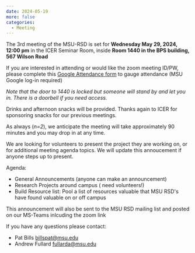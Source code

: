 ```yaml
---
date: 2024-05-19
more: false
categories:
  - Meeting
---
```


The 3rd meeting of the MSU-RSD is set for **Wednesday May 29, 2024, 12:00 pm** in the ICER Seminar Room, inside **Room 1440 in the BPS building, 567 Wilson Road**

If you are interested in attending or would like the zoom meeting ID/PW, please complete this [Google Attendance form](https://docs.google.com/forms/d/e/1FAIpQLSdDa4kFcIo3XqnCBYSqyBm7b4JMhxmsgL0pu1y_1eSd1VAhHQ/viewform?usp=sf_link) to gauge attendance (MSU Google log-in required)

<!-- more -->
*Note  that the door to 1440 is locked but someone will stand by and let you in.  There is a doorbell if you need access.*
 
Drinks and afternoon snacks will be provided.  Thanks again to ICER for sponsoring snacks for our previous meetings.  

As always (*n=2*), we anticipate the meeting will take approximately 90 minutes and you may drop in at any time.  

We are looking for volunteers to present the project they are working on, or for additional meeting agenda topics.   We will update this annoucement if anyone steps up to present. 

Agenda:

 - General Announcements (anyone can make an announcement) 
 - Research Projects around campus ( need volunteers!)
 - Build Resource list:  Pool a list of resources valuable that MSU RSD's have found valuable on or off campus
 
This announcement will also be sent to the MSU RSD mailing list and posted on our MS-Teams inlcuding the zoom link

If you have any questions please contact:

- Pat Bills billspat@msu.edu
- Andrew Fullard fullarda@msu.edu

